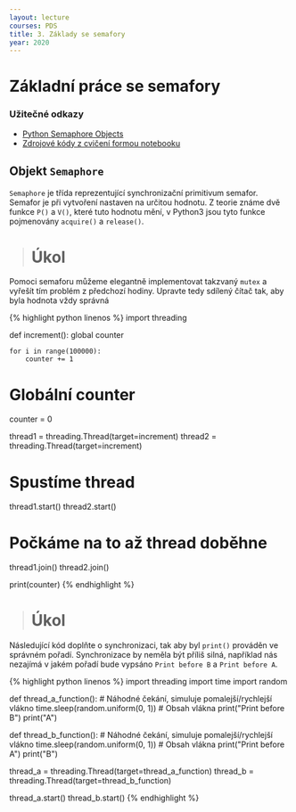 ```yaml
---
layout: lecture
courses: PDS
title: 3. Základy se semafory
year: 2020
---
```



# Základní práce se semafory

### Užitečné odkazy
* [Python Semaphore Objects](https://docs.python.org/3/library/threading.html#semaphore-objects)
* [Zdrojové kódy z cvičení formou notebooku](/assets/files/lecture02.ipynb)

## Objekt `Semaphore`
`Semaphore` je třída reprezentující synchronizační primitivum semafor. Semafor je při vytvoření nastaven na určitou hodnotu. Z teorie známe dvě funkce `P()` a `V()`, které tuto hodnotu mění, v Python3 jsou tyto funkce pojmenovány `acquire()` a `release()`.

> # Úkol
Pomoci semaforu můžeme elegantně implementovat takzvaný `mutex` a vyřešít tím problém z předchozí hodiny. Upravte tedy sdílený čítač tak, aby byla hodnota vždy správná

{% highlight python linenos %}
import threading

def increment():
    global counter

    for i in range(100000):
        counter += 1

# Globální counter        
counter = 0    

thread1 = threading.Thread(target=increment)
thread2 = threading.Thread(target=increment)

# Spustíme thread
thread1.start()
thread2.start()

# Počkáme na to až thread doběhne
thread1.join()
thread2.join()

print(counter)
{% endhighlight %}

> # Úkol
Následující kód doplňte o synchronizaci, tak aby byl `print()` prováděn ve správném pořadí. Synchronizace by neměla být příliš silná, například nás nezajímá v jakém pořadí bude vypsáno `Print before B` a `Print before A`.

{% highlight python linenos %}
import threading
import time
import random

def thread_a_function():
    # Náhodné čekání, simuluje pomalejší/rychlejší vlákno
    time.sleep(random.uniform(0, 1))
    # Obsah vlákna
    print("Print before B")
    print("A")

def thread_b_function():
    # Náhodné čekání, simuluje pomalejší/rychlejší vlákno
    time.sleep(random.uniform(0, 1))
    # Obsah vlákna
    print("Print before A")
    print("B")


thread_a = threading.Thread(target=thread_a_function)
thread_b = threading.Thread(target=thread_b_function)

thread_a.start()
thread_b.start()
{% endhighlight %}

